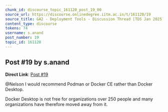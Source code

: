 ```yaml
---
chunk_id: discourse_topic_161120_post_19_00
source_url: https://discourse.onlinedegree.iitm.ac.in/t/161120/19
source_title: GA2 - Deployment Tools - Discussion Thread [TDS Jan 2025]
content_type: discourse
tokens: 74
username: s.anand
post_number: 19
topic_id: 161120
---
```


## Post #19 by s.anand

**Direct Link**: [Post #19](https://discourse.onlinedegree.iitm.ac.in/t/161120/19)

@Nelson I would recommend Podman or Docker CE rather than Docker Desktop.

Docker Desktop is not free for organizations over 250 people and many organizations have therefore moved away from it.
